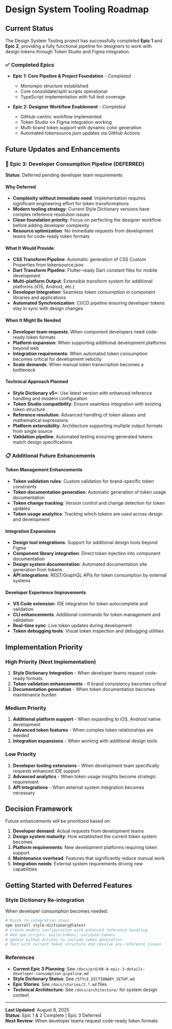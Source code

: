 # Design System Tooling Roadmap

## Current Status

The Design System Tooling project has successfully completed **Epic 1** and **Epic 2**, providing a fully functional pipeline for designers to work with design tokens through Token Studio and Figma integration.

### ✅ Completed Epics

- **Epic 1: Core Pipeline & Project Foundation** - *Completed*
  - Monorepo structure established
  - Core consolidate/split scripts operational
  - TypeScript implementation with full test coverage
  
- **Epic 2: Designer Workflow Enablement** - *Completed*  
  - GitHub-centric workflow implemented
  - Token Studio ↔ Figma integration working
  - Multi-brand token support with dynamic color generation
  - Automated tokensource.json updates via GitHub Actions

## Future Updates and Enhancements

### 🔄 Epic 3: Developer Consumption Pipeline (DEFERRED)

**Status**: Deferred pending developer team requirements

#### Why Deferred
- **Complexity without immediate need**: Implementation requires significant engineering effort for token transformations
- **Modern tooling strategy**: Current Style Dictionary versions have complex reference resolution issues
- **Clean foundation priority**: Focus on perfecting the designer workflow before adding developer complexity
- **Resource optimization**: No immediate requests from development teams for code-ready token formats

#### What It Would Provide
- **CSS Transform Pipeline**: Automatic generation of CSS Custom Properties from tokensource.json
- **Dart Transform Pipeline**: Flutter-ready Dart constant files for mobile development  
- **Multi-platform Output**: Extensible transform system for additional platforms (iOS, Android, etc.)
- **Developer Integration**: Seamless token consumption in component libraries and applications
- **Automated Synchronization**: CI/CD pipeline ensuring developer tokens stay in sync with design changes

#### When It Might Be Needed
- **Developer team requests**: When component developers need code-ready token formats
- **Platform expansion**: When supporting additional development platforms beyond web
- **Integration requirements**: When automated token consumption becomes critical for development velocity
- **Scale demands**: When manual token transcription becomes a bottleneck

#### Technical Approach Planned
- **Style Dictionary v5+**: Use latest version with enhanced reference handling and modern configuration
- **Token Studio compatibility**: Ensure seamless integration with existing token structure  
- **Reference resolution**: Advanced handling of token aliases and mathematical expressions
- **Platform extensibility**: Architecture supporting multiple output formats from single source
- **Validation pipeline**: Automated testing ensuring generated tokens match design specifications

### 📋 Additional Future Enhancements

#### Token Management Enhancements
- **Token validation rules**: Custom validation for brand-specific token constraints
- **Token documentation generation**: Automatic generation of token usage documentation
- **Token change tracking**: Version control and change detection for token updates
- **Token usage analytics**: Tracking which tokens are used across design and development

#### Integration Expansions  
- **Design tool integrations**: Support for additional design tools beyond Figma
- **Component library integration**: Direct token injection into component documentation
- **Design system documentation**: Automated documentation site generation from tokens
- **API integrations**: REST/GraphQL APIs for token consumption by external systems

#### Developer Experience Improvements
- **VS Code extension**: IDE integration for token autocomplete and validation
- **CLI enhancements**: Additional commands for token management and validation
- **Real-time sync**: Live token updates during development
- **Token debugging tools**: Visual token inspection and debugging utilities

## Implementation Priority

### High Priority (Next Implementation)
1. **Style Dictionary Integration** - When developer teams request code-ready formats
2. **Token validation enhancements** - If brand consistency becomes critical
3. **Documentation generation** - When token documentation becomes maintenance burden

### Medium Priority
1. **Additional platform support** - When expanding to iOS, Android native development
2. **Advanced token features** - When complex token relationships are needed
3. **Integration expansions** - When working with additional design tools

### Low Priority  
1. **Developer tooling extensions** - When development team specifically requests enhanced IDE support
2. **Advanced analytics** - When token usage insights become strategic requirement
3. **API integrations** - When external system integration becomes necessary

## Decision Framework

Future enhancements will be prioritized based on:

1. **Developer demand**: Actual requests from development teams
2. **Design system maturity**: How established the current token system becomes
3. **Platform requirements**: New development platforms requiring token support
4. **Maintenance overhead**: Features that significantly reduce manual work
5. **Integration needs**: External system requirements driving new capabilities

## Getting Started with Deferred Features

### Style Dictionary Re-integration

When developer consumption becomes needed:

```bash
# Quick re-integration steps
npm install style-dictionary@latest
# Create modern configuration with enhanced reference handling
# Add npm scripts: build:tokens, validate-tokens
# Update GitHub Actions to include token generation
# Test with current token structure and resolve any reference issues
```

### References

- **Current Epic 3 Planning**: See `/docs/prd/08-8-epic-3-details-developer-consumption-pipeline.md`
- **Style Dictionary Status**: See `/STYLE_DICTIONARY_SETUP.md` 
- **Epic Stories**: See `/docs/stories/3.*.md` files
- **Technical Architecture**: See `/docs/architecture/` for system design context

---

**Last Updated**: August 8, 2025  
**Status**: Epic 1 & 2 Complete | Epic 3 Deferred  
**Next Review**: When developer teams request code-ready token formats